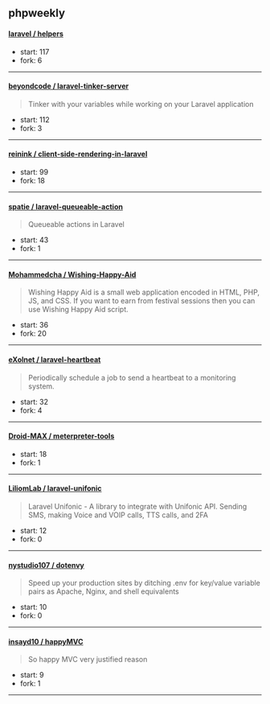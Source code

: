 ## phpweekly

#### [laravel / helpers](https://github.com/laravel/helpers)

> 

+ start: 117
+ fork: 6

----


#### [beyondcode / laravel-tinker-server](https://github.com/beyondcode/laravel-tinker-server)

> Tinker with your variables while working on your Laravel application

+ start: 112
+ fork: 3

----


#### [reinink / client-side-rendering-in-laravel](https://github.com/reinink/client-side-rendering-in-laravel)

> 

+ start: 99
+ fork: 18

----


#### [spatie / laravel-queueable-action](https://github.com/spatie/laravel-queueable-action)

> Queueable actions in Laravel

+ start: 43
+ fork: 1

----


#### [Mohammedcha / Wishing-Happy-Aid](https://github.com/Mohammedcha/Wishing-Happy-Aid)

> Wishing Happy Aid is a small web application encoded in HTML, PHP, JS, and CSS. If you want to earn from festival sessions then you can use Wishing Happy Aid script.

+ start: 36
+ fork: 20

----


#### [eXolnet / laravel-heartbeat](https://github.com/eXolnet/laravel-heartbeat)

> Periodically schedule a job to send a heartbeat to a monitoring system.

+ start: 32
+ fork: 4

----


#### [Droid-MAX / meterpreter-tools](https://github.com/Droid-MAX/meterpreter-tools)

> 

+ start: 18
+ fork: 1

----


#### [LiliomLab / laravel-unifonic](https://github.com/LiliomLab/laravel-unifonic)

> Laravel Unifonic - A library to integrate with Unifonic API. Sending SMS, making Voice and VOIP calls, TTS calls, and 2FA

+ start: 12
+ fork: 0

----


#### [nystudio107 / dotenvy](https://github.com/nystudio107/dotenvy)

> Speed up your production sites by ditching .env for key/value variable pairs as Apache, Nginx, and shell equivalents

+ start: 10
+ fork: 0

----


#### [insayd10 / happyMVC](https://github.com/insayd10/happyMVC)

> So happy MVC very justified reason

+ start: 9
+ fork: 1

----

